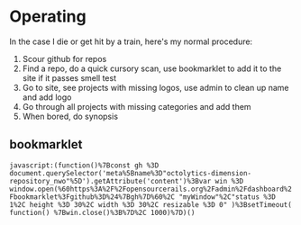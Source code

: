 # Operating

In the case I die or get hit by a train, here's my normal procedure:

1. Scour github for repos
2. Find a repo, do a quick cursory scan, use bookmarklet to add it to the site if it passes smell test
3. Go to site, see projects with missing logos, use admin to clean up name and add logo
4. Go through all projects with missing categories and add them
5. When bored, do synopsis


## bookmarklet 

`javascript:(function()%7Bconst gh %3D document.querySelector('meta%5Bname%3D"octolytics-dimension-repository_nwo"%5D').getAttribute('content')%3Bvar win %3D window.open(%60https%3A%2F%2Fopensourcerails.org%2Fadmin%2Fdashboard%2Fbookmarklet%3Fgithub%3D%24%7Bgh%7D%60%2C "myWindow"%2C"status %3D 1%2C height %3D 30%2C width %3D 30%2C resizable %3D 0" )%3BsetTimeout( function() %7Bwin.close()%3B%7D%2C 1000)%7D)()`
